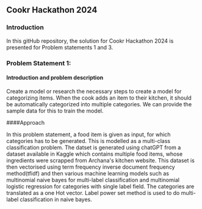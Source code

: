 ## Cookr Hackathon 2024

### Introduction 
 <p> In this gitHub repository, the solution for Cookr Hackathon 2024 is presented for Problem statements 1 and 3. </p>

 ### Problem Statement 1:
 #### Introduction and problem description
<p> Create a model or research the necessary steps to create a model for
categorizing items. When the cook adds an item to their kitchen, it should be automatically
categorized into multiple categories. We can provide the sample data for this to train the model.</p>

 ####Approach
 <p>In this problem statement, a food item is given as input, for which categories has to be generated. This is modelled as a multi-class classification problem. The datset is generated using chatGPT from a dataset available in Kaggle which contains multiple food items, whose ingredients were scrapped from Archana's kitchen website. This dataset is then vectorised using term frequency inverse document frequency method(tfidf) and then various machine learning models such as multinomial naive bayes for multi-label classification and multinomial logistic regression for categories with single label field. The categories are translated as a one Hot vector. Label power set method is used to do multi-label classification in naive bayes.</p>

 
